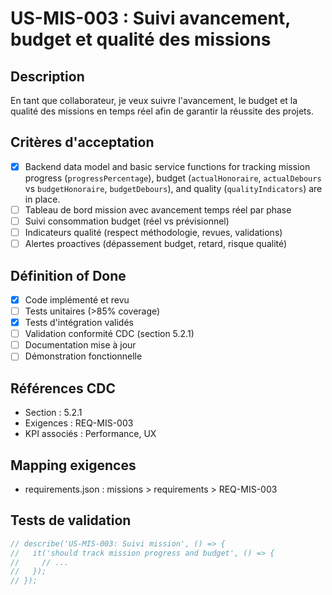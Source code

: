 # US-MIS-003 : Suivi avancement, budget et qualité des missions

## Description
En tant que collaborateur, je veux suivre l'avancement, le budget et la qualité des missions en temps réel afin de garantir la réussite des projets.

## Critères d'acceptation
- [x] Backend data model and basic service functions for tracking mission progress (`progressPercentage`), budget (`actualHonoraire`, `actualDebours` vs `budgetHonoraire`, `budgetDebours`), and quality (`qualityIndicators`) are in place.
- [ ] Tableau de bord mission avec avancement temps réel par phase
- [ ] Suivi consommation budget (réel vs prévisionnel)
- [ ] Indicateurs qualité (respect méthodologie, revues, validations)
- [ ] Alertes proactives (dépassement budget, retard, risque qualité)

## Définition of Done
- [x] Code implémenté et revu
- [ ] Tests unitaires (>85% coverage)
- [x] Tests d'intégration validés
- [ ] Validation conformité CDC (section 5.2.1)
- [ ] Documentation mise à jour
- [ ] Démonstration fonctionnelle

## Références CDC
- Section : 5.2.1
- Exigences : REQ-MIS-003
- KPI associés : Performance, UX

## Mapping exigences
- requirements.json : missions > requirements > REQ-MIS-003

## Tests de validation
```javascript
// describe('US-MIS-003: Suivi mission', () => {
//   it('should track mission progress and budget', () => {
//     // ...
//   });
// });
``` 